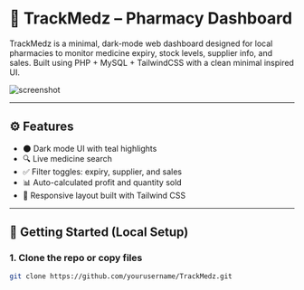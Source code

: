 # 💊 TrackMedz – Pharmacy Dashboard

TrackMedz is a minimal, dark-mode web dashboard designed for local pharmacies to monitor medicine expiry, stock levels, supplier info, and sales. Built using PHP + MySQL + TailwindCSS with a clean minimal inspired UI.

![screenshot](https://snipboard.io/KoiEZQ.jpg)

---

## ⚙️ Features

- 🌑 Dark mode UI with teal highlights
- 🔍 Live medicine search
- ✅ Filter toggles: expiry, supplier, and sales
- 📊 Auto-calculated profit and quantity sold
- 🧩 Responsive layout built with Tailwind CSS

---

## 🚀 Getting Started (Local Setup)

### 1. Clone the repo or copy files

```bash
git clone https://github.com/yourusername/TrackMedz.git
